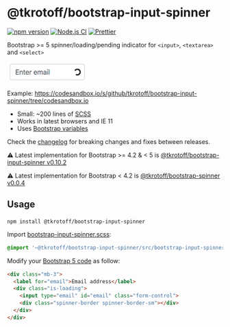 # @tkrotoff/bootstrap-input-spinner

[![npm version](https://badge.fury.io/js/%40tkrotoff%2Fbootstrap-input-spinner.svg)](https://www.npmjs.com/package/@tkrotoff/bootstrap-input-spinner)
[![Node.js CI](https://github.com/tkrotoff/bootstrap-input-spinner/workflows/Node.js%20CI/badge.svg?branch=master)](https://github.com/tkrotoff/bootstrap-input-spinner/actions)
[![Prettier](https://img.shields.io/badge/code_style-prettier-ff69b4.svg)](https://github.com/prettier/prettier)

Bootstrap >= 5 spinner/loading/pending indicator for `<input>`, `<textarea>` and `<select>`

![demo](doc/demo.gif)

Example: https://codesandbox.io/s/github/tkrotoff/bootstrap-input-spinner/tree/codesandbox.io

- Small: ~200 lines of [SCSS](src/bootstrap-input-spinner.scss)
- Works in latest browsers and IE 11
- Uses [Bootstrap variables](https://getbootstrap.com/docs/5.0/customize/sass/#variable-defaults)

Check the [changelog](CHANGELOG.md) for breaking changes and fixes between releases.

⚠️ Latest implementation for Bootstrap >= 4.2 & < 5 is [@tkrotoff/bootstrap-input-spinner v0.10.2](https://github.com/tkrotoff/bootstrap-input-spinner/tree/v0.10.2)

⚠️ Latest implementation for Bootstrap < 4.2 is [@tkrotoff/bootstrap-spinner v0.0.4](https://github.com/tkrotoff/bootstrap-input-spinner/tree/v0.0.4)

## Usage

`npm install @tkrotoff/bootstrap-input-spinner`

Import [bootstrap-input-spinner.scss](src/bootstrap-input-spinner.scss):

```SCSS
@import '~@tkrotoff/bootstrap-input-spinner/src/bootstrap-input-spinner';
```

Modify your [Bootstrap 5 code](https://getbootstrap.com/docs/5.0/forms/overview/) as follow:

```HTML
<div class="mb-3">
  <label for="email">Email address</label>
  <div class="is-loading">
    <input type="email" id="email" class="form-control">
    <div class="spinner-border spinner-border-sm"></div>
  </div>
</div>
```
